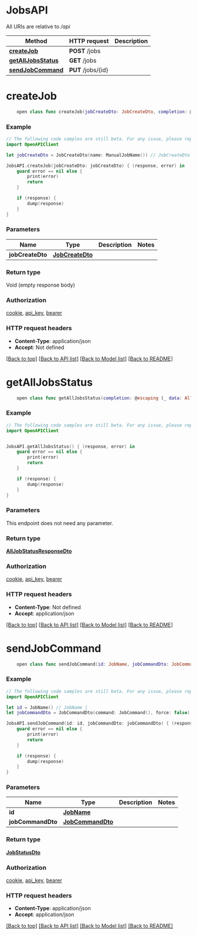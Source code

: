 # JobsAPI

All URIs are relative to */api*

Method | HTTP request | Description
------------- | ------------- | -------------
[**createJob**](JobsAPI.md#createjob) | **POST** /jobs | 
[**getAllJobsStatus**](JobsAPI.md#getalljobsstatus) | **GET** /jobs | 
[**sendJobCommand**](JobsAPI.md#sendjobcommand) | **PUT** /jobs/{id} | 


# **createJob**
```swift
    open class func createJob(jobCreateDto: JobCreateDto, completion: @escaping (_ data: Void?, _ error: Error?) -> Void)
```



### Example
```swift
// The following code samples are still beta. For any issue, please report via http://github.com/OpenAPITools/openapi-generator/issues/new
import OpenAPIClient

let jobCreateDto = JobCreateDto(name: ManualJobName()) // JobCreateDto | 

JobsAPI.createJob(jobCreateDto: jobCreateDto) { (response, error) in
    guard error == nil else {
        print(error)
        return
    }

    if (response) {
        dump(response)
    }
}
```

### Parameters

Name | Type | Description  | Notes
------------- | ------------- | ------------- | -------------
 **jobCreateDto** | [**JobCreateDto**](JobCreateDto.md) |  | 

### Return type

Void (empty response body)

### Authorization

[cookie](../README.md#cookie), [api_key](../README.md#api_key), [bearer](../README.md#bearer)

### HTTP request headers

 - **Content-Type**: application/json
 - **Accept**: Not defined

[[Back to top]](#) [[Back to API list]](../README.md#documentation-for-api-endpoints) [[Back to Model list]](../README.md#documentation-for-models) [[Back to README]](../README.md)

# **getAllJobsStatus**
```swift
    open class func getAllJobsStatus(completion: @escaping (_ data: AllJobStatusResponseDto?, _ error: Error?) -> Void)
```



### Example
```swift
// The following code samples are still beta. For any issue, please report via http://github.com/OpenAPITools/openapi-generator/issues/new
import OpenAPIClient


JobsAPI.getAllJobsStatus() { (response, error) in
    guard error == nil else {
        print(error)
        return
    }

    if (response) {
        dump(response)
    }
}
```

### Parameters
This endpoint does not need any parameter.

### Return type

[**AllJobStatusResponseDto**](AllJobStatusResponseDto.md)

### Authorization

[cookie](../README.md#cookie), [api_key](../README.md#api_key), [bearer](../README.md#bearer)

### HTTP request headers

 - **Content-Type**: Not defined
 - **Accept**: application/json

[[Back to top]](#) [[Back to API list]](../README.md#documentation-for-api-endpoints) [[Back to Model list]](../README.md#documentation-for-models) [[Back to README]](../README.md)

# **sendJobCommand**
```swift
    open class func sendJobCommand(id: JobName, jobCommandDto: JobCommandDto, completion: @escaping (_ data: JobStatusDto?, _ error: Error?) -> Void)
```



### Example
```swift
// The following code samples are still beta. For any issue, please report via http://github.com/OpenAPITools/openapi-generator/issues/new
import OpenAPIClient

let id = JobName() // JobName | 
let jobCommandDto = JobCommandDto(command: JobCommand(), force: false) // JobCommandDto | 

JobsAPI.sendJobCommand(id: id, jobCommandDto: jobCommandDto) { (response, error) in
    guard error == nil else {
        print(error)
        return
    }

    if (response) {
        dump(response)
    }
}
```

### Parameters

Name | Type | Description  | Notes
------------- | ------------- | ------------- | -------------
 **id** | [**JobName**](.md) |  | 
 **jobCommandDto** | [**JobCommandDto**](JobCommandDto.md) |  | 

### Return type

[**JobStatusDto**](JobStatusDto.md)

### Authorization

[cookie](../README.md#cookie), [api_key](../README.md#api_key), [bearer](../README.md#bearer)

### HTTP request headers

 - **Content-Type**: application/json
 - **Accept**: application/json

[[Back to top]](#) [[Back to API list]](../README.md#documentation-for-api-endpoints) [[Back to Model list]](../README.md#documentation-for-models) [[Back to README]](../README.md)

